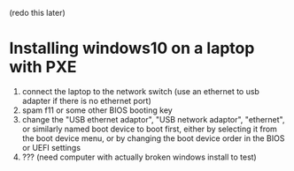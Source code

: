 (redo this later)
# Installing windows10 on a laptop with PXE
1. connect the laptop to the network switch (use an ethernet to usb adapter if there is no ethernet port)
2. spam f11 or some other BIOS booting key
3. change the "USB ethernet adaptor", "USB network adaptor", "ethernet", or similarly named boot device to boot first, either by selecting it from the boot device menu, or by changing the boot device order in the BIOS or UEFI settings
4. ??? (need computer with actually broken windows install to test)